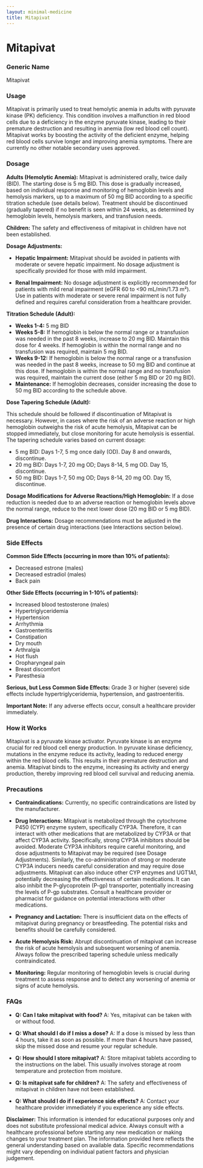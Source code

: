 ```yaml
---
layout: minimal-medicine
title: Mitapivat
---
```


# Mitapivat
### Generic Name
Mitapivat

### Usage

Mitapivat is primarily used to treat hemolytic anemia in adults with pyruvate kinase (PK) deficiency.  This condition involves a malfunction in red blood cells due to a deficiency in the enzyme pyruvate kinase, leading to their premature destruction and resulting in anemia (low red blood cell count).  Mitapivat works by boosting the activity of the deficient enzyme, helping red blood cells survive longer and improving anemia symptoms.  There are currently no other notable secondary uses approved.

### Dosage

**Adults (Hemolytic Anemia):**  Mitapivat is administered orally, twice daily (BID). The starting dose is 5 mg BID.  This dose is gradually increased, based on individual response and monitoring of hemoglobin levels and hemolysis markers,  up to a maximum of 50 mg BID according to a specific titration schedule (see details below). Treatment should be discontinued (gradually tapered) if no benefit is seen within 24 weeks, as determined by hemoglobin levels, hemolysis markers, and transfusion needs.

**Children:** The safety and effectiveness of mitapivat in children have not been established.

**Dosage Adjustments:**

* **Hepatic Impairment:** Mitapivat should be avoided in patients with moderate or severe hepatic impairment.  No dosage adjustment is specifically provided for those with mild impairment.

* **Renal Impairment:** No dosage adjustment is explicitly recommended for patients with mild renal impairment (eGFR 60 to <90 mL/min/1.73 m²).  Use in patients with moderate or severe renal impairment is not fully defined and requires careful consideration from a healthcare provider.


**Titration Schedule (Adult):**

* **Weeks 1-4:** 5 mg BID
* **Weeks 5-8:** If hemoglobin is below the normal range or a transfusion was needed in the past 8 weeks, increase to 20 mg BID.  Maintain this dose for 4 weeks. If hemoglobin is within the normal range and no transfusion was required, maintain 5 mg BID.
* **Weeks 9-12:** If hemoglobin is below the normal range or a transfusion was needed in the past 8 weeks, increase to 50 mg BID and continue at this dose. If hemoglobin is within the normal range and no transfusion was required, maintain the current dose (either 5 mg BID or 20 mg BID).
* **Maintenance:** If hemoglobin decreases, consider increasing the dose to 50 mg BID according to the schedule above.

**Dose Tapering Schedule (Adult):**

This schedule should be followed if discontinuation of Mitapivat is necessary.  However, in cases where the risk of an adverse reaction or high hemoglobin outweighs the risk of acute hemolysis,  Mitapivat can be stopped immediately, but close monitoring for acute hemolysis is essential. The tapering schedule varies based on current dosage:

* 5 mg BID: Days 1-7, 5 mg once daily (OD). Day 8 and onwards, discontinue.
* 20 mg BID: Days 1-7, 20 mg OD; Days 8-14, 5 mg OD. Day 15, discontinue.
* 50 mg BID: Days 1-7, 50 mg OD; Days 8-14, 20 mg OD. Day 15, discontinue.


**Dosage Modifications for Adverse Reactions/High Hemoglobin:** If a dose reduction is needed due to an adverse reaction or hemoglobin levels above the normal range,  reduce to the next lower dose (20 mg BID or 5 mg BID).

**Drug Interactions:** Dosage recommendations must be adjusted in the presence of certain drug interactions (see Interactions section below).


### Side Effects

**Common Side Effects (occurring in more than 10% of patients):**

* Decreased estrone (males)
* Decreased estradiol (males)
* Back pain

**Other Side Effects (occurring in 1-10% of patients):**

* Increased blood testosterone (males)
* Hypertriglyceridemia
* Hypertension
* Arrhythmia
* Gastroenteritis
* Constipation
* Dry mouth
* Arthralgia
* Hot flush
* Oropharyngeal pain
* Breast discomfort
* Paresthesia

**Serious, but Less Common Side Effects:**  Grade 3 or higher (severe) side effects include hypertriglyceridemia, hypertension, and gastroenteritis.

**Important Note:** If any adverse effects occur, consult a healthcare provider immediately.


### How it Works

Mitapivat is a pyruvate kinase activator.  Pyruvate kinase is an enzyme crucial for red blood cell energy production.  In pyruvate kinase deficiency, mutations in the enzyme reduce its activity, leading to reduced energy within the red blood cells.  This results in their premature destruction and anemia.  Mitapivat binds to the enzyme, increasing its activity and energy production, thereby improving red blood cell survival and reducing anemia.


### Precautions

* **Contraindications:**  Currently, no specific contraindications are listed by the manufacturer.

* **Drug Interactions:** Mitapivat is metabolized through the cytochrome P450 (CYP) enzyme system, specifically CYP3A.  Therefore,  it can interact with other medications that are metabolized by CYP3A or that affect CYP3A activity.  Specifically, strong CYP3A inhibitors should be avoided.  Moderate CYP3A inhibitors require careful monitoring, and dose adjustments to Mitapivat may be required (see Dosage Adjustments).  Similarly, the co-administration of strong or moderate CYP3A inducers needs careful consideration and may require dose adjustments. Mitapivat can also induce other CYP enzymes and UGT1A1, potentially decreasing the effectiveness of certain medications. It can also inhibit the P-glycoprotein (P-gp) transporter, potentially increasing the levels of P-gp substrates.  Consult a healthcare provider or pharmacist for guidance on potential interactions with other medications.

* **Pregnancy and Lactation:**  There is insufficient data on the effects of mitapivat during pregnancy or breastfeeding.  The potential risks and benefits should be carefully considered.

* **Acute Hemolysis Risk:** Abrupt discontinuation of mitapivat can increase the risk of acute hemolysis and subsequent worsening of anemia.  Always follow the prescribed tapering schedule unless medically contraindicated.

* **Monitoring:**  Regular monitoring of hemoglobin levels is crucial during treatment to assess response and to detect any worsening of anemia or signs of acute hemolysis.


### FAQs

* **Q: Can I take mitapivat with food?**  A: Yes, mitapivat can be taken with or without food.

* **Q: What should I do if I miss a dose?** A: If a dose is missed by less than 4 hours, take it as soon as possible. If more than 4 hours have passed, skip the missed dose and resume your regular schedule.

* **Q: How should I store mitapivat?** A: Store mitapivat tablets according to the instructions on the label. This usually involves storage at room temperature and protection from moisture.

* **Q: Is mitapivat safe for children?** A: The safety and effectiveness of mitapivat in children have not been established.

* **Q:  What should I do if I experience side effects?** A: Contact your healthcare provider immediately if you experience any side effects.


**Disclaimer:** This information is intended for educational purposes only and does not substitute professional medical advice. Always consult with a healthcare professional before starting any new medication or making changes to your treatment plan.  The information provided here reflects the general understanding based on available data. Specific recommendations might vary depending on individual patient factors and physician judgement.
